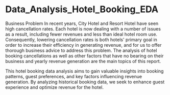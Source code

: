 # Data_Analysis_Hotel_Booking_EDA
Business Problem
In recent years, City Hotel and Resort Hotel have seen high cancellation rates. Each
hotel is now dealing with a number of issues as a result, including fewer revenues and
less than ideal hotel room use. Consequently, lowering cancellation rates is both hotels'
primary goal in order to increase their efficiency in generating revenue, and for us to
offer thorough business advice to address this problem.
The analysis of hotel booking cancellations as well as other factors that have no bearing
on their business and yearly revenue generation are the main topics of this report.

This hotel booking data analysis aims to gain valuable insights into booking patterns, guest preferences, and key factors influencing revenue generation. By analyzing historical booking data, we seek to enhance guest experience and optimize revenue for the hotel.
